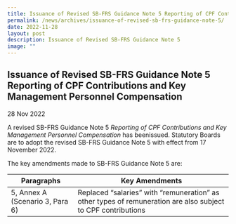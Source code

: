 ```yaml
---
title: Issuance of Revised SB-FRS Guidance Note 5 Reporting of CPF Contributions and Key Management Personnel Compensation
permalink: /news/archives/issuance-of-revised-sb-frs-guidance-note-5/
date: 2022-11-28
layout: post
description: Issuance of Revised SB-FRS Guidance Note 5
image: ""
---
```

Issuance of Revised SB-FRS Guidance Note 5 Reporting of CPF Contributions and Key Management Personnel Compensation
-------------------------------------------------------------------------------------------------------------------

28 Nov 2022

A revised SB-FRS Guidance Note 5 _Reporting of CPF Contributions and Key Management Personnel Compensation_ has beenissued. Statutory Boards are to adopt the revised SB-FRS Guidance Note 5 with effect from 17 November 2022.

The key amendments made to SB-FRS Guidance Note 5 are:


| Paragraphs | Key Amendments | 
| -------- | -------- | 
| 5, Annex A (Scenario 3, Para 6) | Replaced “salaries” with “remuneration” as other types of remuneration are also subject to CPF contributions     |